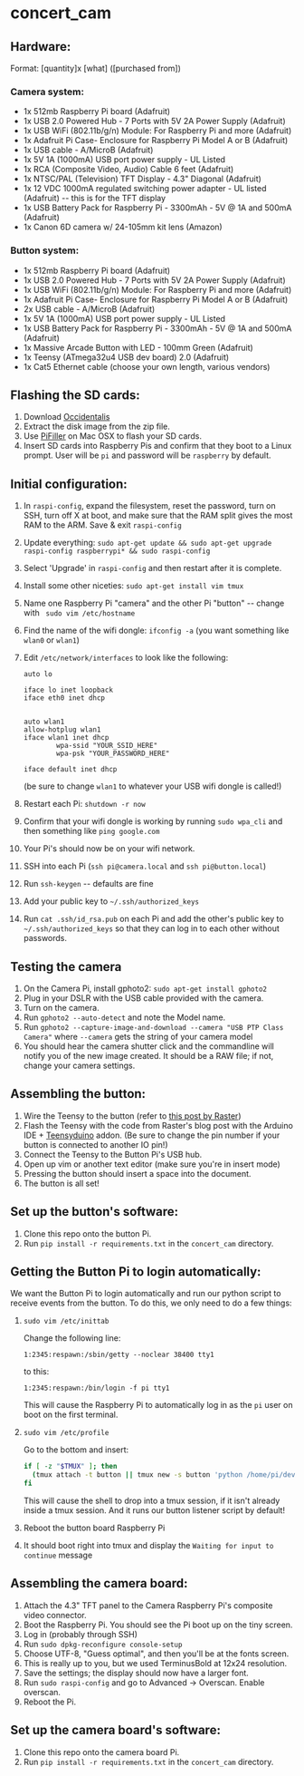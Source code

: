 concert_cam
===========

## Hardware:

Format: \[quantity\]x \[what\] (\[purchased from\])

### Camera system:

* 1x 512mb Raspberry Pi board (Adafruit)
* 1x USB 2.0 Powered Hub - 7 Ports with 5V 2A Power Supply (Adafruit)
* 1x USB WiFi (802.11b/g/n) Module: For Raspberry Pi and more (Adafruit)
* 1x Adafruit Pi Case- Enclosure for Raspberry Pi Model A or B (Adafruit)
* 1x USB cable - A/MicroB (Adafruit)
* 1x 5V 1A (1000mA) USB port power supply - UL Listed
* 1x RCA (Composite Video, Audio) Cable 6 feet (Adafruit)
* 1x NTSC/PAL (Television) TFT Display - 4.3" Diagonal (Adafruit)
* 1x 12 VDC 1000mA regulated switching power adapter - UL listed (Adafruit) -- this is for the TFT display
* 1x USB Battery Pack for Raspberry Pi - 3300mAh - 5V @ 1A and 500mA (Adafruit)
* 1x Canon 6D camera w/ 24-105mm kit lens (Amazon)

### Button system:

* 1x 512mb Raspberry Pi board (Adafruit)
* 1x USB 2.0 Powered Hub - 7 Ports with 5V 2A Power Supply (Adafruit)
* 1x USB WiFi (802.11b/g/n) Module: For Raspberry Pi and more (Adafruit)
* 1x Adafruit Pi Case- Enclosure for Raspberry Pi Model A or B (Adafruit)
* 2x USB cable - A/MicroB (Adafruit)
* 1x 5V 1A (1000mA) USB port power supply - UL Listed
* 1x USB Battery Pack for Raspberry Pi - 3300mAh - 5V @ 1A and 500mA (Adafruit)
* 1x Massive Arcade Button with LED - 100mm Green (Adafruit)
* 1x Teensy (ATmega32u4 USB dev board) 2.0 (Adafruit)
* 1x Cat5 Ethernet cable (choose your own length, various vendors)

## Flashing the SD cards:

1. Download [Occidentalis](http://learn.adafruit.com/adafruit-raspberry-pi-educational-linux-distro/occidentalis-v0-dot-2)
1. Extract the disk image from the zip file.
1. Use [PiFiller](http://ivanx.com/raspberrypi/) on Mac OSX to flash your SD cards.
1. Insert SD cards into Raspberry Pis and confirm that they boot to a Linux prompt. User will be `pi` and password will be `raspberry` by default.

## Initial configuration:

1. In `raspi-config`, expand the filesystem, reset the password, turn on SSH, turn off X at boot, and make sure that the RAM split gives the most RAM to the ARM. Save & exit `raspi-config`
1. Update everything: `sudo apt-get update && sudo apt-get upgrade raspi-config raspberrypi* && sudo raspi-config`
1. Select 'Upgrade' in `raspi-config` and then restart after it is complete.
1. Install some other niceties: `sudo apt-get install vim tmux`
1. Name one Raspberry Pi "camera" and the other Pi "button" -- change with ` sudo vim /etc/hostname`
1. Find the name of the wifi dongle: `ifconfig -a` (you want something like `wlan0` or `wlan1`)
1. Edit `/etc/network/interfaces` to look like the following:

    ```
    auto lo

    iface lo inet loopback
    iface eth0 inet dhcp


    auto wlan1
    allow-hotplug wlan1
    iface wlan1 inet dhcp
            wpa-ssid "YOUR_SSID_HERE"
            wpa-psk "YOUR_PASSWORD_HERE"

    iface default inet dhcp
    ```
    (be sure to change `wlan1` to whatever your USB wifi dongle is called!)
1. Restart each Pi: `shutdown -r now`
1. Confirm that your wifi dongle is working by running `sudo wpa_cli` and then something like `ping google.com`
1. Your Pi's should now be on your wifi network.
1. SSH into each Pi (`ssh pi@camera.local` and `ssh pi@button.local`)
1. Run `ssh-keygen` -- defaults are fine
1. Add your public key to `~/.ssh/authorized_keys`
1. Run `cat .ssh/id_rsa.pub` on each Pi and add the other's public key to `~/.ssh/authorized_keys` so that they can log in to each other without passwords.

## Testing the camera

1. On the Camera Pi, install gphoto2: `sudo apt-get install gphoto2`
1. Plug in your DSLR with the USB cable provided with the camera.
1. Turn on the camera.
1. Run `gphoto2 --auto-detect` and note the Model name.
1. Run `gphoto2 --capture-image-and-download --camera "USB PTP Class Camera"` where `--camera` gets the string of your camera model
1. You should hear the camera shutter click and the commandline will notify you of the new image created. It should be a RAW file; if not, change your camera settings.

## Assembling the button:

1. Wire the Teensy to the button (refer to [this post by Raster](http://rasterweb.net/raster/2011/05/09/the-button/))
1. Flash the Teensy with the code from Raster's blog post with the Arduino IDE + [Teensyduino](http://www.pjrc.com/teensy/teensyduino.html) addon. (Be sure to change the pin number if your button is connected to another IO pin!)
1. Connect the Teensy to the Button Pi's USB hub.
1. Open up vim or another text editor (make sure you're in insert mode)
1. Pressing the button should insert a space into the document.
1. The button is all set!

## Set up the button's software:

1. Clone this repo onto the button Pi.
1. Run `pip install -r requirements.txt` in the `concert_cam` directory.

## Getting the Button Pi to login automatically:

We want the Button Pi to login automatically and run our python script to
receive events from the button. To do this, we only need to do a few things:

1. `sudo vim /etc/inittab`

   Change the following line:

   ```
   1:2345:respawn:/sbin/getty --noclear 38400 tty1
   ```

   to this:

   ```
   1:2345:respawn:/bin/login -f pi tty1
   ```

   This will cause the Raspberry Pi to automatically log in as the `pi` user
   on boot on the first terminal.
1. `sudo vim /etc/profile`

    Go to the bottom and insert:

    ```bash
    if [ -z "$TMUX" ]; then
      (tmux attach -t button || tmux new -s button 'python /home/pi/dev/concert_cam/button_board/listener.py')
    fi
    ```

    This will cause the shell to drop into a tmux session, if it isn't already
    inside a tmux session. And it runs our button listener script by default!
1. Reboot the button board Raspberry Pi
1. It should boot right into tmux and display the `Waiting for input to
   continue` message

## Assembling the camera board:

1. Attach the 4.3" TFT panel to the Camera Raspberry Pi's composite video connector.
1. Boot the Raspberry Pi. You should see the Pi boot up on the tiny screen.
1. Log in (probably through SSH)
1. Run `sudo dpkg-reconfigure console-setup`
1. Choose UTF-8, "Guess optimal", and then you'll be at the fonts screen.
1. This is really up to you, but we used TerminusBold at 12x24 resolution.
1. Save the settings; the display should now have a larger font.
1. Run `sudo raspi-config` and go to Advanced -> Overscan. Enable overscan.
1. Reboot the Pi.

## Set up the camera board's software:

1. Clone this repo onto the camera board Pi.
1. Run `pip install -r requirements.txt` in the `concert_cam` directory.
